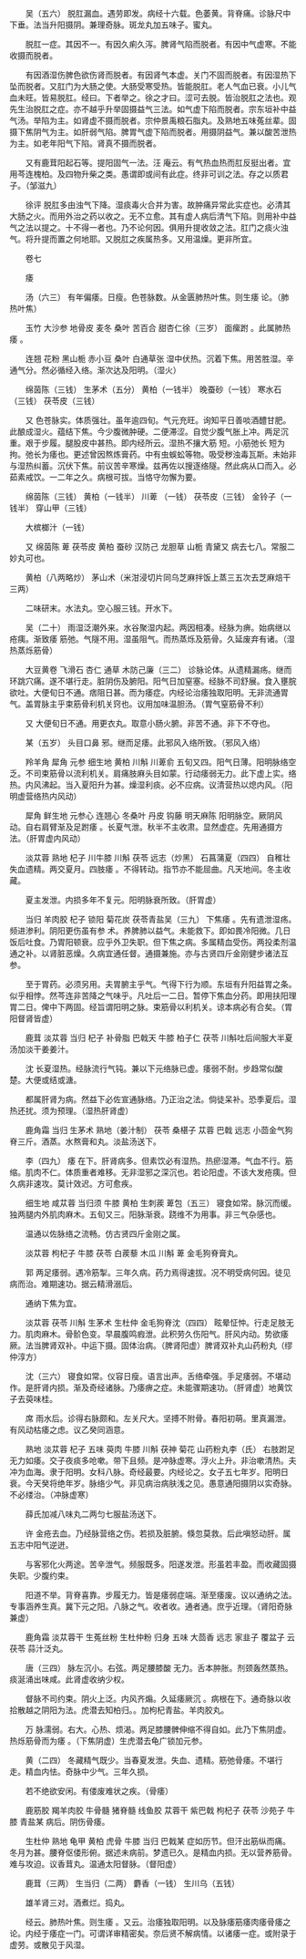<!-- { "loadSidebar": true } -->
　　吴（五六） 脱肛漏血。遇劳即发。病经十六载。色萎黄。背脊痛。诊脉尺中下垂。法当升阳摄阴。兼理奇脉。斑龙丸加五味子。蜜丸。

　　脱肛一症。其因不一。有因久痢久泻。脾肾气陷而脱者。有因中气虚寒。不能收摄而脱者。

　　有因酒湿伤脾色欲伤肾而脱者。有因肾气本虚。关门不固而脱者。有因湿热下坠而脱者。又肛门为大肠之使。大肠受寒受热。皆能脱肛。老人气血已衰。小儿气血未旺。皆易脱肛。经曰。下者举之。徐之才曰。涩可去脱。皆治脱肛之法也。观先生治脱肛之症。亦不越乎升举固摄益气三法。如气虚下陷而脱者。宗东垣补中益气汤。举陷为主。如肾虚不摄而脱者。宗仲景禹粮石脂丸。及熟地五味菟丝辈。固摄下焦阴气为主。如肝弱气陷。脾胃气虚下陷而脱者。用摄阴益气。兼以酸苦泄热为主。如老年阳气下陷。肾真不摄而脱者。

　　又有鹿茸阳起石等。提阳固气一法。汪 庵云。有气热血热而肛反挺出者。宜用芩连槐柏。及四物升柴之类。愚谓即或间有此症。终非可训之法。存之以质君子。（邹滋九）

　　徐评 脱肛多由浊气下降。湿痰毒火合并为害。故肿痛异常此实症也。必清其大肠之火。而用外治之药以收之。无不立愈。其有虚人病后清气下陷。则用补中益气之法以提之。十不得一者也。乃不论何因。俱用升提收敛之法。肛门之痰火浊气。将升提而置之何地耶。又脱肛之疾属热多。又用温燥。更非所宜。

　　卷七

　　痿

　　汤（六三） 有年偏痿。日瘦。色苍脉数。从金匮肺热叶焦。则生痿 论。（肺热叶焦）

　　玉竹 大沙参 地骨皮 麦冬 桑叶 苦百合 甜杏仁徐（三岁） 面瘰跗 。此属肺热痿 。

　　连翘 花粉 黑山栀 赤小豆 桑叶 白通草张 湿中伏热。沉着下焦。用苦胜湿。辛通气分。然必循经入络。渐次达及阳明。（湿火）

　　绵茵陈（三钱） 生茅术（五分） 黄柏（一钱半） 晚蚕砂（一钱） 寒水石（三钱） 茯苓皮（三钱）

　　又 色苍脉实。体质强壮。虽年逾四旬。气元充旺。询知平日善啖酒醴甘肥。此酿成湿火。蕴结下焦。今少腹微肿硬。二便滞涩。自觉少腹气胀上冲。两足沉重。艰于步履。腿股皮中甚热。即内经所云。湿热不攘大筋 短。小筋弛长 短为拘。弛长为痿也。更述曾因熬炼膏药。中有虫蜈蚣等物。吸受秽浊毒瓦斯。未始非与湿热纠蓄。沉伏下焦。前议苦辛寒燥。兹再佐以搜逐络隧。然此病从口而入。必茹素戒饮。一二年之久。病根可拔。当恪守勿懈为要。

　　绵茵陈（三钱） 黄柏（一钱半） 川萆 （一钱） 茯苓皮（三钱） 金铃子（一钱半） 穿山甲（三钱）

　　大槟榔汁（一钱）

　　又 绵茵陈 萆 茯苓皮 黄柏 蚕砂 汉防己 龙胆草 山栀 青黛又 病去七八。常服二妙丸可也。

　　黄柏（八两略炒） 茅山术（米泔浸切片同乌芝麻拌饭上蒸三五次去芝麻焙干三两）

　　二味研末。水法丸。空心服三钱。开水下。

　　吴（二十） 雨湿泛潮外来。水谷聚湿内起。两因相凑。经脉为痹。始病继以疮痍。渐致痿 筋弛。气隧不用。湿虽阻气。而热蒸烁及筋骨。久延废弃有诸。（湿热蒸烁筋骨）

　　大豆黄卷 飞滑石 杏仁 通草 木防己廉（三二） 诊脉论体。从遗精漏疡。继而环跳穴痛。遂不堪行走。脏阴伤及腑阳。阳气日加窒塞。经脉不司舒展。食入壅脘欲吐。大便旬日不通。痞阻日甚。而为痿症。内经论治痿独取阳明。无非流通胃气。盖胃脉主乎束筋骨利机关窍也。议用加味温胆汤。（胃气窒筋骨不利）

　　又 大便旬日不通。用更衣丸。取意小肠火腑。非苦不通。非下不夺也。

　　某（五岁） 头目口鼻 邪。继而足痿。此邪风入络所致。（邪风入络）

　　羚羊角 犀角 元参 细生地 黄柏 川斛 川萆俞 五旬又四。阳气日薄。阳明脉络空乏。不司束筋骨以流利机关。肩痛肢麻头目如蒙。行动痿弱无力。此下虚上实。络热。内风沸起。当入夏阳升为甚。燥湿利痰。必不应病。议清营热以熄内风。（阳明虚营络热内风动）

　　犀角 鲜生地 元参心 连翘心 冬桑叶 丹皮 钩藤 明天麻陈 阳明脉空。厥阴风动。自右肩臂渐及足跗痿 。长夏气泄。秋半不主收肃。显然虚症。先用通摄方法。（肝胃虚内风动）

　　淡苁蓉 熟地 杞子 川牛膝 川斛 茯苓 远志（炒黑） 石菖蒲夏（四四） 自稚壮失血遗精。两交夏月。四肢痿 。不得转动。指节亦不能屈曲。凡天地间。冬主收藏。

　　夏主发泄。内损多年不复元。阳明脉衰所致。（肝胃虚）

　　当归 羊肉胶 杞子 锁阳 菊花炭 茯苓青盐吴（三九） 下焦痿 。先有遗泄湿疡。频进渗利。阴阳更伤虽有参 术。养脾肺以益气。未能救下。即如畏冷阳微。几日饭后吐食。乃胃阳顿衰。应乎外卫失职。但下焦之病。多属精血受伤。两投柔剂温通之补。以肾脏恶燥。久病宜通任督。通摄兼施。亦与古贤四斤金刚健步诸法互参。

　　至于胃药。必须另用。夫胃腑主乎气。气得下行为顺。东垣有升阳益胃之条。似乎相悖。然芩连非苦降之气味乎。凡吐后一二日。暂停下焦血分药。即用扶阳理胃二日。俾中下两固。经旨谓阳明之脉。束筋骨以利机关。谅本病必有合矣。（胃阳督肾皆虚）

　　鹿茸 淡苁蓉 当归 杞子 补骨脂 巴戟天 牛膝 柏子仁 茯苓 川斛吐后间服大半夏汤加淡干姜姜汁。

　　沈 长夏湿热。经脉流行气钝。兼以下元络脉已虚。痿弱不耐。步趋常似酸楚。大便或结或溏。

　　都属肝肾为病。然益下必佐宣通脉络。乃正治之法。倘徒呆补。恐季夏后。湿热还扰。须为预理。（湿热肝肾虚）

　　鹿角霜 当归 生茅术 熟地（姜汁制） 茯苓 桑椹子 苁蓉 巴戟 远志 小茴金气狗脊三斤。酒蒸。水熬膏和丸。淡盐汤送下。

　　李（四九） 痿 在下。肝肾病多。但素饮必有湿热。热瘀湿滞。气血不行。筋缩。肌肉不仁。体质重者难移。无非湿邪之深沉也。若论阳虚。不该大发疮痍。但久病非速攻。莫计效迟。方可愈疾。

　　细生地 咸苁蓉 当归须 牛膝 黄柏 生刺蒺 萆包（五三） 寝食如常。脉沉而缓。独两腿内外肌肉麻木。五旬又三。阳脉渐衰。跷维不为用事。非三气杂感也。

　　温通以佐脉络之流畅。仿古贤四斤金刚之属。

　　淡苁蓉 枸杞子 牛膝 茯苓 白蒺藜 木瓜 川斛 萆 金毛狗脊膏丸。

　　郭 两足痿弱。遇冷筋掣。三年久病。药力焉得速拔。况不明受病何因。徒见病而治。难期速功。据云精滑溺后。

　　通纳下焦为宜。

　　淡苁蓉 茯苓 川斛 生茅术 生杜仲 金毛狗脊沈（四四） 眩晕怔忡。行走足肢无力。肌肉麻木。骨骱色变。早晨腹鸣瘕泄。此积劳久伤阳气。肝风内动。势欲痿厥。法当脾肾双补。中运下摄。固体治病。（脾肾阳虚）脾肾双补丸山药粉丸（缪仲淳方）

　　沈（三六） 寝食如常。仪容日瘦。语言出声。舌络牵强。手足痿弱。不堪动作。是肝肾内损。渐及奇经诸脉。乃痿痹之症。未能骤期速功。（肝肾虚）地黄饮子去萸味桂。

　　席 雨水后。诊得右脉颇和。左关尺大。坚搏不附骨。春阳初萌。里真漏泄。有风动枯痿之虑。议乙癸同涵意。

　　熟地 淡苁蓉 杞子 五味 萸肉 牛膝 川斛 茯神 菊花 山药粉丸李（氏） 右肢跗足无力如痿。交子夜痰多呛嗽。带下且频。是冲脉虚寒。浮火上升。非治嗽清热。夫冲为血海。隶于阳明。女科八脉。奇经最要。内经论之。女子五七年岁。阳明日衰。今天癸将绝年岁。脉络少气。非见病治病肤浅之见。愚意通阳摄阴以实奇脉。不必缕治。（冲脉虚寒）

　　薛氏加减八味丸二两匀七服盐汤送下。

　　许 金疮去血。乃经脉营络之伤。若损及脏腑。倏忽莫救。后此嗔怒动肝。属五志中阳气逆迸。

　　与客邪化火两途。苦辛泄气。频服既多。阳遂发泄。形虽若丰盈。而收藏固摄失职。少腹约束。

　　阳道不举。背脊喜靠。步履无力。皆是痿弱症端。渐至痿废。议以通纳之法。专事涵养生真。冀下元之阳。八脉之气。收者收。通者通。庶乎近理。（肾阳奇脉兼虚）

　　鹿角霜 淡苁蓉干 生菟丝粉 生杜仲粉 归身 五味 大茴香 远志 家韭子 覆盆子 云茯苓 蒜汁泛丸。

　　唐（三四） 脉左沉小。右弦。两足腰膝酸 无力。舌本肿胀。剂颈轰然蒸热。痰涎涌出味咸。此肾虚收纳少权。

　　督脉不司约束。阴火上泛。内风齐煽。久延痿厥沉 。病根在下。通奇脉以收拾散越之阴阳为法。虎潜去知柏归。。加枸杞青盐。羊肉胶丸。

　　万 脉濡弱。右大。心热、烦渴。两足膝腰髀伸缩不得自如。此乃下焦阴虚。热烁筋骨而为痿 。（下焦阴虚）生虎潜去龟广锁加元参。

　　黄（二四） 冬藏精气既少。当春夏发泄。失血、遗精。筋弛骨痿。不堪行走。精血内怯。奇脉中少气。三年久损。

　　若不绝欲安闲。有偻废难状之疾。（骨痿）

　　鹿筋胶 羯羊肉胶 牛骨髓 猪脊髓 线鱼胶 苁蓉干 紫巴戟 枸杞子 茯苓 沙苑子 牛膝 青盐某 病后。阴伤骨痿。

　　生杜仲 熟地 龟甲 黄柏 虎骨 牛膝 当归 巴戟某 症如历节。但汗出筋纵而痛。冬月为甚。腰脊伛偻形俯。据述未病前。梦遗已久。是精血内损。无以营养筋骨。难与攻迫。议香茸丸。温通太阳督脉。（督阳虚）

　　鹿茸（三两） 生当归（二两） 麝香（一钱） 生川乌（五钱）

　　雄羊肾三对。酒煮烂。捣丸。

　　经云。肺热叶焦。则生痿 。又云。治痿独取阳明。以及脉痿筋痿肉痿骨痿之论。内经于痿症一门。可谓详审精密矣。奈后贤不解病情。以诸痿一症。或附录于虚劳。或散见于风湿。

